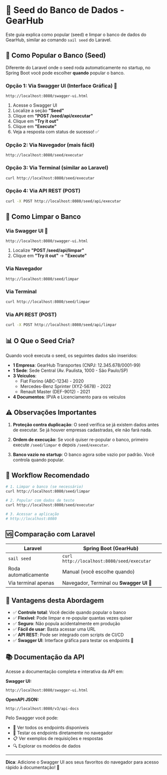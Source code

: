 # 🌱 Seed do Banco de Dados - GearHub

Este guia explica como popular (seed) e limpar o banco de dados do GearHub, similar ao comando `sail seed` do Laravel.

## 🚀 Como Popular o Banco (Seed)

Diferente do Laravel onde o seed roda automaticamente no startup, no Spring Boot você pode escolher **quando** popular o banco.

### Opção 1: Via Swagger UI (Interface Gráfica) 🎨

```
http://localhost:8080/swagger-ui.html
```

1. Acesse o Swagger UI
2. Localize a seção **"Seed"**
3. Clique em **"POST /seed/api/executar"**
4. Clique em **"Try it out"**
5. Clique em **"Execute"**
6. Veja a resposta com status de sucesso! ✅

### Opção 2: Via Navegador (mais fácil)

```
http://localhost:8080/seed/executar
```

### Opção 3: Via Terminal (similar ao Laravel)

```bash
curl http://localhost:8080/seed/executar
```

### Opção 4: Via API REST (POST)

```bash
curl -X POST http://localhost:8080/seed/api/executar
```

## 🧹 Como Limpar o Banco

### Via Swagger UI 🎨

```
http://localhost:8080/swagger-ui.html
```

1. Localize **"POST /seed/api/limpar"**
2. Clique em **"Try it out"** → **"Execute"**

### Via Navegador

```
http://localhost:8080/seed/limpar
```

### Via Terminal

```bash
curl http://localhost:8080/seed/limpar
```

### Via API REST (POST)

```bash
curl -X POST http://localhost:8080/seed/api/limpar
```

## 📊 O Que o Seed Cria?

Quando você executa o seed, os seguintes dados são inseridos:

- **1 Empresa**: GearHub Transportes (CNPJ: 12.345.678/0001-99)
- **1 Sede**: Sede Central (Av. Paulista, 1000 - São Paulo/SP)
- **3 Veículos**:
  - Fiat Fiorino (ABC-1234) - 2020
  - Mercedes-Benz Sprinter (XYZ-5678) - 2022
  - Renault Master (DEF-9012) - 2021
- **4 Documentos**: IPVA e Licenciamento para os veículos

## ⚠️ Observações Importantes

1. **Proteção contra duplicação**: O seed verifica se já existem dados antes de executar. Se já houver empresas cadastradas, ele não fará nada.

2. **Ordem de execução**: Se você quiser re-popular o banco, primeiro execute `/seed/limpar` e depois `/seed/executar`.

3. **Banco vazio no startup**: O banco agora sobe vazio por padrão. Você controla quando popular.

## 🔄 Workflow Recomendado

```bash
# 1. Limpar o banco (se necessário)
curl http://localhost:8080/seed/limpar

# 2. Popular com dados de teste
curl http://localhost:8080/seed/executar

# 3. Acessar a aplicação
# http://localhost:8080
```

## 🆚 Comparação com Laravel

| Laravel              | Spring Boot (GearHub)                      |
| -------------------- | ------------------------------------------ |
| `sail seed`          | `curl http://localhost:8080/seed/executar` |
| Roda automaticamente | Manual (você escolhe quando)               |
| Via terminal apenas  | Navegador, Terminal ou **Swagger UI** 🎨   |

## 🎯 Vantagens desta Abordagem

- ✅ **Controle total**: Você decide quando popular o banco
- ✅ **Flexível**: Pode limpar e re-popular quantas vezes quiser
- ✅ **Seguro**: Não popula acidentalmente em produção
- ✅ **Fácil de usar**: Basta acessar uma URL
- ✅ **API REST**: Pode ser integrado com scripts de CI/CD
- ✅ **Swagger UI**: Interface gráfica para testar os endpoints 🎨

## 📚 Documentação da API

Acesse a documentação completa e interativa da API em:

**Swagger UI:**

```
http://localhost:8080/swagger-ui.html
```

**OpenAPI JSON:**

```
http://localhost:8080/v3/api-docs
```

Pelo Swagger você pode:

- 📖 Ver todos os endpoints disponíveis
- 🧪 Testar os endpoints diretamente no navegador
- 📋 Ver exemplos de requisições e respostas
- 🔍 Explorar os modelos de dados

---

**Dica**: Adicione o Swagger UI aos seus favoritos do navegador para acesso rápido à documentação! 🔖
